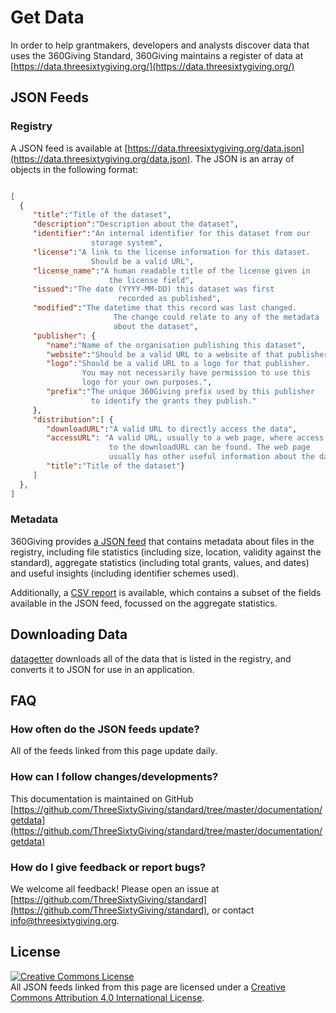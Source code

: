 # Get Data

In order to help grantmakers, developers and analysts discover data that uses the 360Giving Standard, 360Giving maintains a register of data at [https://data.threesixtygiving.org/](https://data.threesixtygiving.org/)

## JSON Feeds

### Registry

A JSON feed is available at
[https://data.threesixtygiving.org/data.json](https://data.threesixtygiving.org/data.json). The JSON is an array of objects in the following format:

~~~json

[
  {
     "title":"Title of the dataset",
     "description":"Description about the dataset",
     "identifier":"An internal identifier for this dataset from our
                  storage system",
     "license":"A link to the license information for this dataset.
                  Should be a valid URL",
     "license_name":"A human readable title of the license given in
                      the license field",
     "issued":"The date (YYYY-MM-DD) this dataset was first
                        recorded as published",
     "modified":"The datetime that this record was last changed.
                       The change could relate to any of the metadata
                       about the dataset",
     "publisher": {
        "name":"Name of the organisation publishing this dataset",
        "website":"Should be a valid URL to a website of that publisher",
        "logo":"Should be a valid URL to a logo for that publisher.
                You may not necessarily have permission to use this
                logo for your own purposes.",
        "prefix":"The unique 360Giving prefix used by this publisher
                  to identify the grants they publish."
     },
     "distribution":[ {
        "downloadURL":"A valid URL to directly access the data",
        "accessURL": "A valid URL, usually to a web page, where access
                      to the downloadURL can be found. The web page
                      usually has other useful information about the data",
        "title":"Title of the dataset"}
     ]
  },
]

~~~

### Metadata

360Giving provides [a JSON feed](https://storage.googleapis.com/datagetter-360giving-output/branch/master/status.json) that contains metadata about files in the registry, including file statistics (including size, location, validity against the standard), aggregate statistics (including total grants, values, and dates) and useful insights (including identifier schemes used).

Additionally, a [CSV report](https://gist.github.com/30d835ae16e2a30efde8a63acf03628d) is available, which contains a subset of the fields available in the JSON feed, focussed on the aggregate statistics.

## Downloading Data

[datagetter](https://github.com/ThreeSixtyGiving/datagetter) downloads all of the data that is listed in the registry, and converts it to JSON for use in an application.

## FAQ

### How often do the JSON feeds update?

All of the feeds linked from this page update daily.

### How can I follow changes/developments?

This documentation is maintained on GitHub
[https://github.com/ThreeSixtyGiving/standard/tree/master/documentation/getdata](https://github.com/ThreeSixtyGiving/standard/tree/master/documentation/getdata)

### How do I give feedback or report bugs?

We welcome all feedback! Please open an issue at [https://github.com/ThreeSixtyGiving/standard](https://github.com/ThreeSixtyGiving/standard), or contact [info@threesixtygiving.org](mailto:info@threesixtygiving.org).

## License

<a rel="license" href="https://creativecommons.org/licenses/by/4.0/"><img alt="Creative Commons License" style="border-width:0" src="https://i.creativecommons.org/l/by/4.0/88x31.png" /></a><br />All JSON feeds linked from this page are licensed under a <a rel="license" href="https://creativecommons.org/licenses/by/4.0/">Creative Commons Attribution 4.0 International License</a>.
